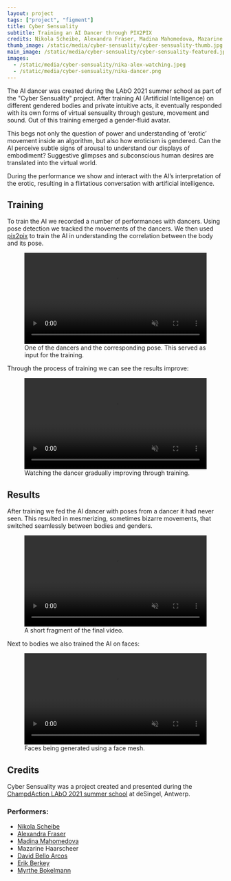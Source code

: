 ```yaml
---
layout: project
tags: ["project", "figment"]
title: Cyber Sensuality
subtitle: Training an AI Dancer through PIX2PIX
credits: Nikola Scheibe, Alexandra Fraser, Madina Mahomedova, Mazarine Haarscheer and David Bello Arcos
thumb_image: /static/media/cyber-sensuality/cyber-sensuality-thumb.jpg
main_image: /static/media/cyber-sensuality/cyber-sensuality-featured.jpg
images:
  - /static/media/cyber-sensuality/nika-alex-watching.jpeg
  - /static/media/cyber-sensuality/nika-dancer.png
---
```


The AI dancer was created during the LAbO 2021 summer school as part of the "Cyber Sensuality" project. After training AI (Artificial Intelligence) on different gendered bodies and private intuitive acts, it eventually responded with its own forms of virtual sensuality through gesture, movement and sound. Out of this training emerged a gender-fluid avatar.

This begs not only the question of power and understanding of ‘erotic’ movement inside an algorithm, but also how eroticism is gendered. Can the AI perceive subtle signs of arousal to understand our displays of embodiment? Suggestive glimpses and subconscious human desires are translated into the virtual world.

During the performance we show and interact with the AI’s interpretation of the erotic, resulting in a flirtatious conversation with artificial intelligence.

## Training

To train the AI we recorded a number of performances with dancers. Using pose detection we tracked the movements of the dancers. We then used [pix2pix](https://affinelayer.com/pixsrv/) to train the AI in understanding the correlation between the body and its pose.

<figure>
<video loop autoplay muted playsinline src="https://tag-site.s3-eu-central-1.amazonaws.com/cyber-sensuality/berkey-short-fade.mp4" width="100%"></video>
<figcaption>One of the dancers and the corresponding pose. This served as input for the training.</figcaption></figure>

Through the process of training we can see the results improve:

<figure>
<video loop autoplay muted playsinline src="https://tag-site.s3-eu-central-1.amazonaws.com/cyber-sensuality/2021-erotique-training.mp4" width="100%"></video>
<figcaption>Watching the dancer gradually improving through training.</figcaption></figure>

## Results

After training we fed the AI dancer with poses from a dancer it had never seen. This resulted in mesmerizing, sometimes bizarre movements, that switched seamlessly between bodies and genders.

<figure>
<video loop autoplay muted playsinline src="https://tag-site.s3-eu-central-1.amazonaws.com/cyber-sensuality/ai-dancer-short-fade.mp4" width="100%"></video>
<figcaption>A short fragment of the final video.</figcaption></figure>

Next to bodies we also trained the AI on faces:

<figure>
<video loop autoplay muted playsinline src="https://tag-site.s3-eu-central-1.amazonaws.com/cyber-sensuality/face-short.mp4" width="100%"></video>
<figcaption>Faces being generated using a face mesh.</figcaption></figure>

## Credits

Cyber Sensuality was a project created and presented during the [ChampdAction LAbO 2021 summer school](https://www.champdactionlabo.be/) at deSingel, Antwerp.

### Performers:

- [Nikola Scheibe](https://www.linkedin.com/in/nikola-scheibe-853915149/)
- [Alexandra Fraser](https://www.instagram.com/alexandra_fraser_art/)
- [Madina Mahomedova](https://www.instagram.com/bringulda/)
- Mazarine Haarscheer
- [David Bello Arcos](https://www.instagram.com/davidbello32/)
- [Erik Berkey](https://theberkey.se/)
- [Myrthe Bokelmann](https://myrthebokelmann.com/)
